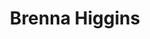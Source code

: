 ---
title: Brenna Higgins
organization: Mapillary
country: Sweden
talk: "#Map2020: Addressing Humanitarian Challenges with Street-Level Imagery"
---